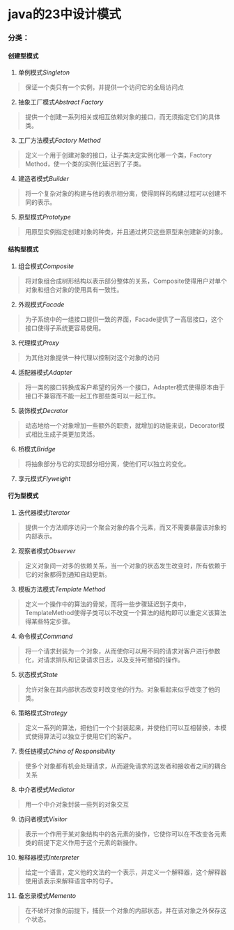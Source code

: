 # java的23中设计模式
### 分类：
#### 创建型模式
1. 单例模式*Singleton*
>保证一个类只有一个实例，并提供一个访问它的全局访问点
2. 抽象工厂模式*Abstract Factory*
>提供一个创建一系列相关或相互依赖对象的接口，而无须指定它们的具体类。
3. 工厂方法模式*Factory Method*
>定义一个用于创建对象的接口，让子类决定实例化哪一个类，Factory Method，使一个类的实例化延迟到了子类。
4. 建造者模式*Builder*
>将一个复杂对象的构建与他的表示相分离，使得同样的构建过程可以创建不同的表示。
5. 原型模式*Prototype*
>用原型实例指定创建对象的种类，并且通过拷贝这些原型来创建新的对象。
#### 结构型模式
1. 组合模式*Composite*
>将对象组合成树形结构以表示部分整体的关系，Composite使得用户对单个对象和组合对象的使用具有一致性。
2. 外观模式*Facade*
>为子系统中的一组接口提供一致的界面，Facade提供了一高层接口，这个接口使得子系统更容易使用。
3. 代理模式*Proxy*
>为其他对象提供一种代理以控制对这个对象的访问
4. 适配器模式*Adapter*
>将一类的接口转换成客户希望的另外一个接口，Adapter模式使得原本由于接口不兼容而不能一起工作那些类可以一起工作。
5. 装饰模式*Decrator*
>动态地给一个对象增加一些额外的职责，就增加的功能来说，Decorator模式相比生成子类更加灵活。
6. 桥模式*Bridge*
>将抽象部分与它的实现部分相分离，使他们可以独立的变化。
7. 享元模式*Flyweight*
#### 行为型模式
1. 迭代器模式*Iterator*
>提供一个方法顺序访问一个聚合对象的各个元素，而又不需要暴露该对象的内部表示。
2. 观察者模式*Observer*
>定义对象间一对多的依赖关系，当一个对象的状态发生改变时，所有依赖于它的对象都得到通知自动更新。
3. 模板方法模式*Template Method*
>定义一个操作中的算法的骨架，而将一些步骤延迟到子类中，TemplateMethod使得子类可以不改变一个算法的结构即可以重定义该算法得某些特定步骤。
4. 命令模式*Command*
>将一个请求封装为一个对象，从而使你可以用不同的请求对客户进行参数化，对请求排队和记录请求日志，以及支持可撤销的操作。
5. 状态模式*State*
>允许对象在其内部状态改变时改变他的行为。对象看起来似乎改变了他的类。
6. 策略模式*Strategy*
>定义一系列的算法，把他们一个个封装起来，并使他们可以互相替换，本模式使得算法可以独立于使用它们的客户。
7. 责任链模式*China of Responsibility*
>使多个对象都有机会处理请求，从而避免请求的送发者和接收者之间的耦合关系
8. 中介者模式*Mediator*
>用一个中介对象封装一些列的对象交互
9. 访问者模式*Visitor*
>表示一个作用于某对象结构中的各元素的操作，它使你可以在不改变各元素类的前提下定义作用于这个元素的新操作。
10. 解释器模式*Interpreter*
>给定一个语言，定义他的文法的一个表示，并定义一个解释器，这个解释器使用该表示来解释语言中的句子。
11. 备忘录模式*Memento*
>在不破坏对象的前提下，捕获一个对象的内部状态，并在该对象之外保存这个状态。

